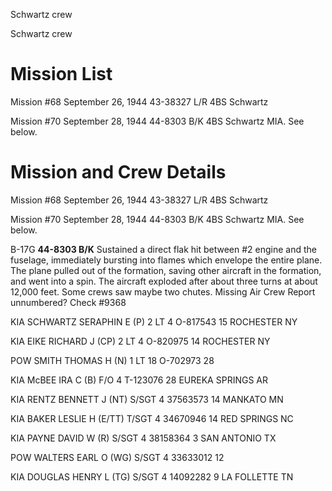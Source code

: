 





Schwartz crew






 




Schwartz crew

# Mission List

Mission #68 September 26, 1944 43-38327 L/R 4BS Schwartz

Mission #70 September 28, 1944 44-8303 B/K 4BS
Schwartz MIA. See below.

# Mission and Crew Details

Mission #68 September 26, 1944 43-38327 L/R 4BS Schwartz

Mission #70 September 28, 1944 44-8303 B/K 4BS
Schwartz MIA. See below.

B-17G **44-8303 B/K** Sustained a direct flak hit between
#2 engine and the fuselage, immediately bursting into flames which envelope the
entire plane. The plane pulled out of the formation, saving other aircraft in
the formation, and went into a spin. The aircraft exploded after about three
turns at about 12,000 feet. Some crews saw maybe two chutes. Missing Air Crew
Report unnumbered? Check #9368

KIA SCHWARTZ SERAPHIN E (P)
2 LT
4
O-817543
15 ROCHESTER NY

KIA EIKE RICHARD J
(CP)
2 LT 4
O-820975
14 ROCHESTER NY

POW SMITH THOMAS H
(N)
1 LT 18
O-702973
28

KIA McBEE IRA C
(B)
F/O
4
T-123076
28 EUREKA SPRINGS
AR

KIA RENTZ BENNETT J
(NT)
S/SGT 4
37563573
14 MANKATO
MN

KIA BAKER LESLIE H
(E/TT)
T/SGT 4
34670946
14 RED SPRINGS NC

KIA PAYNE DAVID W
(R)
S/SGT 4
38158364
3 SAN
ANTONIO TX

POW WALTERS EARL O
(WG)
S/SGT
4
33633012
12

KIA DOUGLAS HENRY L
(TG)
S/SGT
4
14092282
9 LA
FOLLETTE TN




